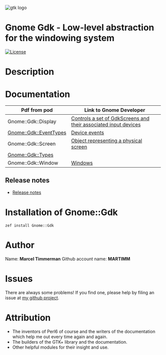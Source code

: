 ![gtk logo][logo]

# Gnome Gdk - Low-level abstraction for the windowing system

[![License](http://martimm.github.io/label/License-label.svg)](http://www.perlfoundation.org/artistic_license_2_0)

# Description

# Documentation

| Pdf from pod | Link to Gnome Developer |
|-------|--------------|
| Gnome::Gdk::Display | [Controls a set of GdkScreens and their associated input devices][GdkDisplay]
| [Gnome::Gdk::EventTypes][Gnome::Gdk::EventTypes pdf] | [Device events][GdkEventTypes]
| Gnome::Gdk::Screen | [Object representing a physical screen][GdkScreen]
| [Gnome::Gdk::Types][Gnome::Gdk::Types pdf] |
| Gnome::Gdk::Window | [Windows][GdkWindow]

## Release notes
* [Release notes][changes]

# Installation of Gnome::Gdk

`zef install Gnome::Gdk`


# Author

Name: **Marcel Timmerman**
Github account name: **MARTIMM**

# Issues

There are always some problems! If you find one, please help by filing an issue at [my github project](https://github.com/MARTIMM/perl6-gnome-gdk/issues).

# Attribution
* The inventors of Perl6 of course and the writers of the documentation which help me out every time again and again.
* The builders of the GTK+ library and the documentation.
* Other helpful modules for their insight and use.

[//]: # (---- [refs] ----------------------------------------------------------)
[changes]: https://github.com/MARTIMM/perl6-gnome-gdk/blob/master/CHANGES.md
[logo]: https://github.com/MARTIMM/perl6-gnome-gdk/blob/master/doc/images/gtk-logo-100.png

[GdkDisplay]: https://developer.gnome.org/gdk3/stable/GdkDisplay.html
[GdkEventTypes]: https://developer.gnome.org/gdk3/stable/gdk3-Event-Structures.html
[GdkScreen]: https://developer.gnome.org/gdk3/stable/GdkScreen.html
[GdkWindow]: https://developer.gnome.org/gdk3/stable/gdk3-Windows.html

[//]: # (Pod documentation rendered with)
[//]: # (pod-render.pl6 --pdf --g=MARTIMM/perl6-gnome-gdk lib)

[Gnome::Gdk::EventTypes html]: https://nbviewer.jupyter.org/github/MARTIMM/perl6-gnome-gdk/blob/master/doc/EventTypes.html
[Gnome::Gdk::EventTypes pdf]: https://nbviewer.jupyter.org/github/MARTIMM/perl6-gnome-gdk/blob/master/doc/EventTypes.pdf
[Gnome::Gdk::Types html]: https://nbviewer.jupyter.org/github/MARTIMM/perl6-gnome-gdk/blob/master/doc/Types.html
[Gnome::Gdk::Types pdf]: https://nbviewer.jupyter.org/github/MARTIMM/perl6-gnome-gdk/blob/master/doc/Types.pdf
